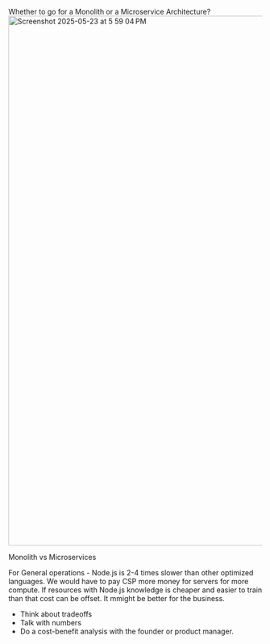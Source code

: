 Whether to go for a Monolith or a Microservice Architecture?
<img width="1049" alt="Screenshot 2025-05-23 at 5 59 04 PM" src="https://github.com/user-attachments/assets/840a1667-9013-4789-9b99-a8bf1214d145" />

Monolith vs Microservices

For General operations - Node.js is 2-4 times slower than other optimized languages.
We would have to pay CSP more money for servers for more compute.
If resources with Node.js knowledge is cheaper and easier to train than that cost can be offset. It mmight be better for the business.

- Think about tradeoffs
- Talk with numbers
- Do a cost-benefit analysis with the founder or product manager.
